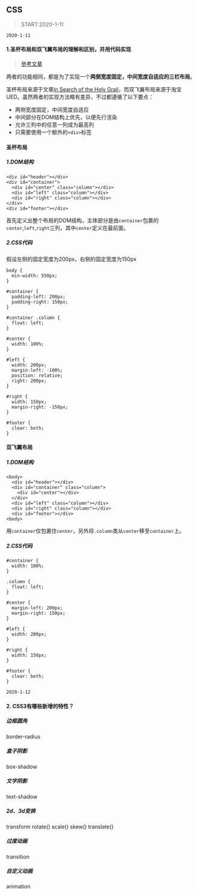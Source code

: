 ## CSS

> START:2020-1-11

`2020-1-11`

#### 1.圣杯布局和双飞翼布局的理解和区别，并用代码实现

> [參考文章](https://www.jianshu.com/p/81ef7e7094e8)

两者的功能相同，都是为了实现一个**两侧宽度固定，中间宽度自适应的三栏布局**。

圣杯布局来源于文章[In Search of the Holy Grail](https://alistapart.com/article/holygrail)，而双飞翼布局来源于淘宝UED。虽然两者的实现方法略有差异，不过都遵循了以下要点：

- 两侧宽度固定，中间宽度自适应
- 中间部分在DOM结构上优先，以便先行渲染
- 允许三列中的任意一列成为最高列
- 只需要使用一个额外的`<div>`标签

#### 圣杯布局

##### 1.DOM结构

```
<div id="header"></div>
<div id="container">
  <div id="center" class="column"></div>
  <div id="left" class="column"></div>
  <div id="right" class="column"></div>
</div>
<div id="footer"></div>
```

首先定义出整个布局的DOM结构，主体部分是由`container`包裹的`center`,`left`,`right`三列，其中`center`定义在最前面。

##### 2.CSS代码

假设左侧的固定宽度为200px，右侧的固定宽度为150px

```
body {
  min-width: 550px;
}

#container {
  padding-left: 200px; 
  padding-right: 150px;
}

#container .column {
  float: left;
}

#center {
  width: 100%;
}

#left {
  width: 200px; 
  margin-left: -100%;
  position: relative;
  right: 200px;
}

#right {
  width: 150px; 
  margin-right: -150px; 
}

#footer {
  clear: both;
}
```

#### 双飞翼布局

##### 1.DOM结构

```
<body>
  <div id="header"></div>
  <div id="container" class="column">
    <div id="center"></div>
  </div>
  <div id="left" class="column"></div>
  <div id="right" class="column"></div>
  <div id="footer"></div>
<body>
```

用`container`仅包裹住`center`，另外将`.column`类从`center`移至`container`上。

##### 2.CSS代码

```
#container {
  width: 100%;
}

.column {
  float: left;
}

#center {
  margin-left: 200px;
  margin-right: 150px;
}

#left {
  width: 200px; 
}

#right {
  width: 150px; 
}

#footer {
  clear: both;
}

```

`2020-1-12`

#### 2. CSS3有哪些新增的特性？

##### 边框圆角

border-radius

##### 盒子阴影

box-shadow

##### 文字阴影

text-shadow

##### 2d、3d变换

transform
rotate()
scale()
skew()
translate()

##### 过度动画

transition

##### 自定义动画

animation